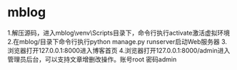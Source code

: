 # mblog
1.解压源码，进入mblog\venv\Scripts目录下，命令行执行activate激活虚拟环境
2.在mblog/目录下命令行执行python manage.py runserver启动Web服务器
3.浏览器打开127.0.0.1:8000进入博客首页
4.浏览器打开127.0.0.1:8000/admin进入管理员后台，可以支持文章增删改操作。账号root 密码admin
